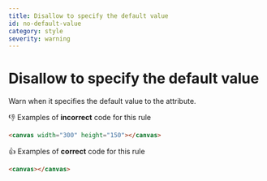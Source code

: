 ```yaml
---
title: Disallow to specify the default value
id: no-default-value
category: style
severity: warning
---
```


# Disallow to specify the default value

Warn when it specifies the default value to the attribute.

👎 Examples of **incorrect** code for this rule

```html
<canvas width="300" height="150"></canvas>
```

👍 Examples of **correct** code for this rule

```html
<canvas></canvas>
```
